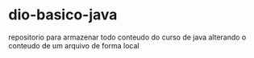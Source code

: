 # dio-basico-java
repositorio para armazenar todo conteudo do curso de java
alterando o conteudo de um arquivo de forma local
